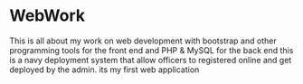# WebWork
This is all about my work on web development with bootstrap and other programming tools for the front end and PHP &amp; MySQL for the back end
this is a navy deployment system that allow officers to registered online and get deployed by the admin. its my first web application
